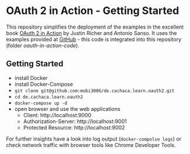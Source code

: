# OAuth 2 in Action - Getting Started

This repository simplifies the deployment of the examples in the excellent book [OAuth 2 in Action](https://www.manning.com/books/oauth-2-in-action) by Justin Richer and Antonio Sanso. It uses the examples provided at [GitHub](https://github.com/oauthinaction) - this code is integrated into this repository (folder *oauth-in-action-code*).

## Getting Started

* install Docker
* install Docker-Compose
* `git clone git@github.com:mobi3006/de.cachaca.learn.oauth2.git`
* `cd de.cachaca.learn.oauth2`
* `docker-compose up -d`
* open browser and use the web applications
  * Client: http://localhost:9000
  * Authorization-Server: http://localhost:9001
  * Protected Resource: http://localhost:9002

For further insights have a look into log output (`docker-compolse logs`) or check network traffic with browser tools like Chrome Developer Tools.

